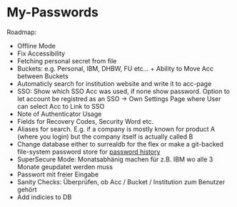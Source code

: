 # My-Passwords

Roadmap:

- Offline Mode
- Fix Accessibility
- Fetching personal secret from file
- Buckets: e.g. Personal, IBM, DHBW, FU etc... + Ability to Move Acc between Buckets
- Automaticly search for institution website and write it to acc-page
- SSO: Show which SSO Acc was used, if none show password. Option to let account be registred as an SSO -> Own Settings Page where User can select Acc to Link to SSO
- Note of Authenticator Usage
- Fields for Recovery Codes, Security Word etc.
- Aliases for search. E.g. if a company is mostly known for product A (where you login) but the company itself is actually called B
- Change database either to surrealdb for the flex or make a git-backed file-system password store for [password history](https://www.youtube.com/watch?v=FhwsfH2TpFA)
- SuperSecure Mode: Monatsabhänig machen für z.B. IBM wo alle 3 Monate geupdatet werden muss
- Passwort mit freier Eingabe
- Sanity Checks: Überprüfen, ob Acc / Bucket / Institution zum Benutzer gehört
- Add indicies to DB
